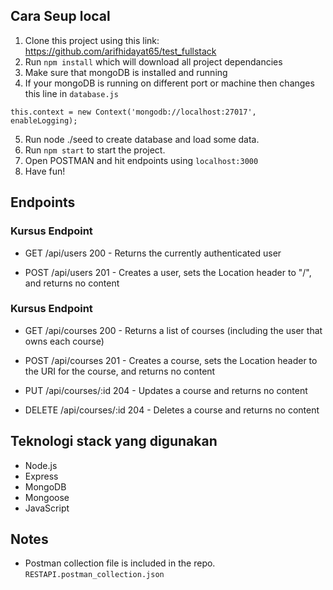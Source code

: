 ## Cara Seup local
1. Clone this project using this link:
https://github.com/arifhidayat65/test_fullstack
2. Run `npm install` which will download all project dependancies
3. Make sure that mongoDB is installed and running
4. If your mongoDB is running on different port or machine then changes this line in `database.js`
```    
this.context = new Context('mongodb://localhost:27017', enableLogging);
```
5. Run node ./seed to create database and load some data.
6. Run `npm start` to start the project.
7. Open POSTMAN and hit endpoints using `localhost:3000`
8. Have fun!

## Endpoints

### Kursus Endpoint
- GET /api/users 200 - Returns the currently authenticated user

- POST /api/users 201 - Creates a user, sets the Location header to "/", and returns no content

### Kursus Endpoint
- GET /api/courses 200 - Returns a list of courses (including the user that owns each course)

- POST /api/courses 201 - Creates a course, sets the Location header to the URI for the course, and returns no content

- PUT /api/courses/:id 204 - Updates a course and returns no content

- DELETE /api/courses/:id 204 - Deletes a course and returns no content

## Teknologi stack yang digunakan
- Node.js
- Express
- MongoDB
- Mongoose
- JavaScript

## Notes
- Postman collection file is included in the repo.
`RESTAPI.postman_collection.json`




